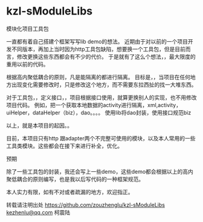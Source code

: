 kzl-sModuleLibs
===============

模块化项目工具包


一直都有着自己搭建个框架写写lib demo的想法。
近期由于对以前的一个项目开发不同版本，再加上当时因为http工具包缺陷，想要换一个工具包，但是目前而言，修改更换这些东西都会有不少的代价。
于是就有了这么个想法，，最大限度的重用以前的代码。


根据高内聚低耦合的原则，凡是能隔离的都进行隔离。
目标是，，当项目在任何地方出现变化需要修改时，只是修改这个地方，而不需要东拉西扯的找一大堆东西。


对于工具包，，定义接口，，项目根据接口使用，就算更换别人的实现，也不用修改项目代码。
例如，把一个获取本地数据的activity进行隔离，xml,activity，uiHelper，dataHelper（biz），dao。。。。
使用lib将dao封装，使用接口规范biz


以上，就是本项目的起因。。


目前，本项目只有http 跟adapter两个不完整可使用的模块，以及本人常用的一些工具类模块。这些都会在接下来进行补全，优化。

预期

除了一些工具包的封装，我还会写上一些demo，这些demo都会根据以上的高内聚低耦合的原则编写，也是我以后写代码的一种框架规范。

本人实力有限，如有不对或者疏漏的地方，欢迎指正。

转载请注明出处
https://github.com/zouzhenglu/kzl-sModuleLibs
<a href="kezhenlu@qq.com">kezhenlu@qq.com</a>
柯震陆






